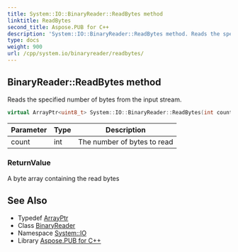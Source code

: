 ```yaml
---
title: System::IO::BinaryReader::ReadBytes method
linktitle: ReadBytes
second_title: Aspose.PUB for C++
description: 'System::IO::BinaryReader::ReadBytes method. Reads the specified number of bytes from the input stream in C++.'
type: docs
weight: 900
url: /cpp/system.io/binaryreader/readbytes/
---
```

## BinaryReader::ReadBytes method


Reads the specified number of bytes from the input stream.

```cpp
virtual ArrayPtr<uint8_t> System::IO::BinaryReader::ReadBytes(int count)
```


| Parameter | Type | Description |
| --- | --- | --- |
| count | int | The number of bytes to read |

### ReturnValue

A byte array containing the read bytes

## See Also

* Typedef [ArrayPtr](../../../system/arrayptr/)
* Class [BinaryReader](../)
* Namespace [System::IO](../../)
* Library [Aspose.PUB for C++](../../../)
